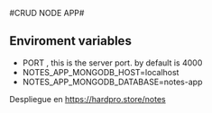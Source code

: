 #CRUD NODE APP#
## Enviroment variables 
* PORT , this is the server port. by default is 4000
* NOTES_APP_MONGODB_HOST=localhost
* NOTES_APP_MONGODB_DATABASE=notes-app

Despliegue en https://hardpro.store/notes
